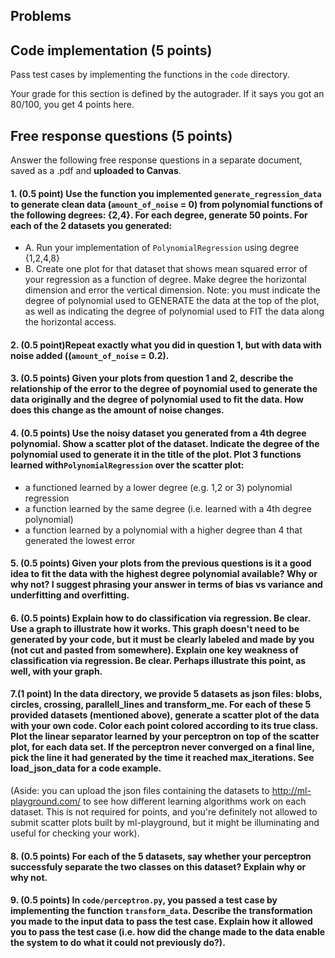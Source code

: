 ## Problems

## Code implementation (5 points)
Pass test cases by implementing the functions in the `code` directory.

Your grade for this section is defined by the autograder. If it says you got an 80/100,
you get 4 points here.

## Free response questions (5 points)

Answer the following free response questions in a separate document, 
saved as a .pdf and **uploaded to Canvas**.

#### 1. (0.5 point) Use the function you implemented `generate_regression_data` to generate clean data (`amount_of_noise` = 0) from polynomial functions of the following degrees: {2,4}. For each degree, generate 50 points. For each of the 2 datasets you generated:
   - A. Run your implementation of `PolynomialRegression` using degree {1,2,4,8}
   - B. Create one plot for that dataset that shows mean squared error of your regression as a function of degree. Make degree the horizontal dimension and error the vertical dimension.  Note: you must indicate the degree of polynomial used to GENERATE the data at the top of the plot, as well as indicating the degree of polynomial used to FIT the data along the horizontal access.

#### 2. (0.5 point)Repeat exactly what you did in question 1, but with data with noise added ((`amount_of_noise` = 0.2). 

   
#### 3. (0.5 points) Given your plots from question 1 and 2, describe the relationship of the error to the degree of poynomial used to generate the data originally and the degree of polynomial used to fit the data. How does this change as the amount of noise changes.

#### 4. (0.5 points) Use the noisy dataset you generated from a 4th degree polynomial. Show a scatter plot of the dataset. Indicate the degree of the polynomial used to generate it in the title of the plot. Plot 3 functions learned with`PolynomialRegression` over the scatter plot: 
   - a functioned learned by a lower degree (e.g. 1,2 or 3) polynomial regression
   - a function learned by the same degree (i.e. learned with a 4th degree polynomial)
   - a function learned by a polynomial with a higher degree than 4 that generated the lowest error

#### 5. (0.5 points) Given your plots from the previous questions is it a good idea to fit the data with the highest degree polynomial available? Why or why not? I suggest phrasing your answer in terms of bias vs variance and underfitting and overfitting.

#### 6. (0.5 points) Explain how to do classification via regression. Be clear. Use a graph to illustrate how it works. This graph doesn't need to be generated by your code, but it must be clearly labeled and made by you (not cut and pasted from somewhere). Explain one key weakness of classification via regression. Be clear. Perhaps illustrate this point, as well, with your graph.

#### 7.(1 point) In the data directory, we provide 5 datasets as json files: blobs, circles, crossing, parallell_lines and transform_me. For each of these 5 provided datasets (mentioned above), generate a scatter plot of the data with your own code. Color each point colored according to its true class. Plot the linear separator learned by your perceptron on top of the scatter plot, for each data set. If the perceptron never converged on a final line, pick the line it had generated by the time it reached max_iterations. See load_json_data for a code example.  

(Aside: you can upload the json files containing the datasets to http://ml-playground.com/ to see how different learning algorithms work on each dataset. This is not required for points, and you're definitely not allowed to submit scatter plots built by ml-playground, but it might be illuminating and useful for checking your work).

#### 8. (0.5 points) For each of the 5 datasets, say whether your perceptron successfuly separate the two classes on this dataset? Explain why or why not. 

#### 9. (0.5 points) In `code/perceptron.py`, you passed a test case by implementing the function `transform_data`. Describe the transformation you made to the input data to pass the test case. Explain how it allowed you to pass the test case (i.e. how did the change made to the data enable the system to do what it could not previously do?).



 


 
